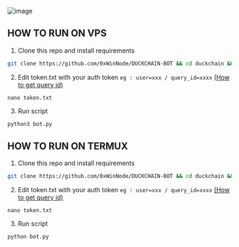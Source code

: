 ![image](https://github.com/user-attachments/assets/f8787d99-0182-4213-bd64-c56e8ac2e2b9)
                                             
## HOW TO RUN ON VPS
1. Clone this repo and install requirements
```bash
git clone https://github.com/0xWinNode/DUCKCHAIN-BOT && cd duckchain && pip install -r requirements.txt
```

2. Edit token.txt with your auth token `eg : user=xxx / query_id=xxxx` [(How to get query id)](https://t.me/airdropasc/63226)
```nano
nano token.txt
```

3. Run script
```python
python3 bot.py
```

## HOW TO RUN ON TERMUX
1. Clone this repo and install requirements
```bash
git clone https://github.com/0xWinNode/DUCKCHAIN-BOT && cd duckchain && pip install -r requirements.txt
```

2. Edit token.txt with your auth token `eg : user=xxx / query_id=xxxx` [(How to get query id)](https://t.me/airdropasc/63226)
```nano
nano token.txt
```

3. Run script
```python
python bot.py
``` 
